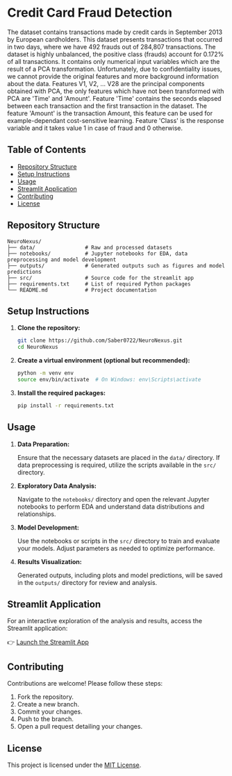 # Credit Card Fraud Detection

The dataset contains transactions made by credit cards in September 2013 by European cardholders.
This dataset presents transactions that occurred in two days, where we have 492 frauds out of 284,807 transactions. The dataset is highly unbalanced, the positive class (frauds) account for 0.172% of all transactions.
It contains only numerical input variables which are the result of a PCA transformation. Unfortunately, due to confidentiality issues, we cannot provide the original features and more background information about the data. Features V1, V2, … V28 are the principal components obtained with PCA, the only features which have not been transformed with PCA are 'Time' and 'Amount'. Feature 'Time' contains the seconds elapsed between each transaction and the first transaction in the dataset. The feature 'Amount' is the transaction Amount, this feature can be used for example-dependant cost-sensitive learning. Feature 'Class' is the response variable and it takes value 1 in case of fraud and 0 otherwise. 
## Table of Contents

* [Repository Structure](#repository-structure)
* [Setup Instructions](#setup-instructions)
* [Usage](#usage)
* [Streamlit Application](#streamlit-application)
* [Contributing](#contributing)
* [License](#license)

## Repository Structure

```
NeuroNexus/
├── data/                # Raw and processed datasets
├── notebooks/           # Jupyter notebooks for EDA, data preprocessing and model development
├── outputs/             # Generated outputs such as figures and model predictions
├── src/                 # Source code for the streamlit app
├── requirements.txt     # List of required Python packages
└── README.md            # Project documentation
```

## Setup Instructions

1. **Clone the repository:**

   ```bash
   git clone https://github.com/Saber0722/NeuroNexus.git
   cd NeuroNexus
   ```

2. **Create a virtual environment (optional but recommended):**

   ```bash
   python -m venv env
   source env/bin/activate  # On Windows: env\Scripts\activate
   ```

3. **Install the required packages:**

   ```bash
   pip install -r requirements.txt
   ```

## Usage

1. **Data Preparation:**

   Ensure that the necessary datasets are placed in the `data/` directory. If data preprocessing is required, utilize the scripts available in the `src/` directory.

2. **Exploratory Data Analysis:**

   Navigate to the `notebooks/` directory and open the relevant Jupyter notebooks to perform EDA and understand data distributions and relationships.

3. **Model Development:**

   Use the notebooks or scripts in the `src/` directory to train and evaluate your models. Adjust parameters as needed to optimize performance.

4. **Results Visualization:**

   Generated outputs, including plots and model predictions, will be saved in the `outputs/` directory for review and analysis.

## Streamlit Application

For an interactive exploration of the analysis and results, access the Streamlit application:

👉 [Launch the Streamlit App](#)

## Contributing

Contributions are welcome! Please follow these steps:

1. Fork the repository.
2. Create a new branch.
3. Commit your changes.
4. Push to the branch.
5. Open a pull request detailing your changes.

## License

This project is licensed under the [MIT License](LICENSE).

